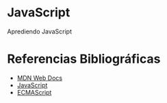# **JavaScript**
Aprediendo JavaScript

# **Referencias Bibliográficas**

- [MDN Web Docs](https://developer.mozilla.org/es/)
- [JavaScript](https://jonmircha.com/javascript)
- [ECMAScript](https://jonmircha.com/ecmascript)